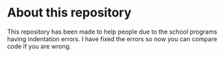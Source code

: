 # About this repository
This repository has been made to help people due to the school programs having indentation errors. I have fixed the errors so now you can compare code if you are wrong.
